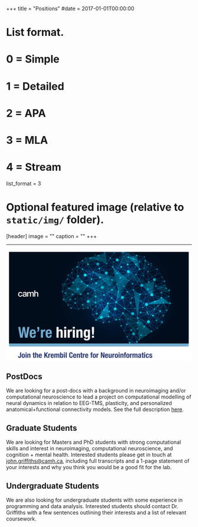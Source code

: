+++
title = "Positions"
#date = 2017-01-01T00:00:00

# List format.
#   0 = Simple
#   1 = Detailed
#   2 = APA
#   3 = MLA
#   4 = Stream
list_format = 3

# Optional featured image (relative to `static/img/` folder).
[header]
image = ""
caption = ""
+++

---


<img align="center" src="/img/KCNI_WereHiring.jpg" width="600" />

<br>

## PostDocs

We are looking for a post-docs with a background in neuroimaging and/or computational neuroscience to lead a project on computational modelling of neural dynamics in relation to EEG-TMS, plasticity, and personalized anatomical+functional connectivity models. See the full description [here](https://drive.google.com/open?id=1143QvunC8A1bdV5Ou5logPLp0_jP3CL8).

## Graduate Students

We are looking for Masters and PhD students with strong computational skills and interest in neuroimaging, computational neuroscience, and cognition + mental health. Interested students please get in touch at john.griffiths@camh.ca, including full transcripts and a 1-page statement of your interests and why you think you would be a good fit for the lab. 


## Undergraduate Students

We are also looking for undergraduate students with some experience in programming and data analysis. Interested students should contact Dr. Griffiths with a few sentences outlining their interests and a list of relevant coursework.





